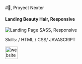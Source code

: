 #👋, Proyect Nexter
#### Landing Beauty Hair, Responsive
![Landing Page SASS, Responsive](https://fernandoposada.tech/images/beautyHair.JPG)


Skills: / HTML / CSS/ JAVASCRIPT




[<img src='https://cdn.jsdelivr.net/npm/simple-icons@3.0.1/icons/icloud.svg' alt='website' height='40'>](https://fernandoposada.tech/proyects/beautyHair/index.html)  
